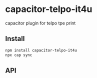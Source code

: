 # capacitor-telpo-it4u

capacitor plugin for telpo tpe print

## Install

```bash
npm install capacitor-telpo-it4u
npx cap sync
```

## API

<docgen-index></docgen-index>

<docgen-api>
<!-- run docgen to generate docs from the source -->
<!-- More info: https://github.com/ionic-team/capacitor-docgen -->
</docgen-api>
